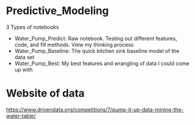 # Predictive_Modeling
3 Types of notebooks
- Water_Pump_Predict: Raw notebook. Testing out different features, code, and fill methods. View my thinking process
- Water_Pump_Baseline: The quick kitchen sink baseline model of the data set
- Water_Pump_Best: My best features and wrangling of data I could come up with

# Website of data
https://www.drivendata.org/competitions/7/pump-it-up-data-mining-the-water-table/
